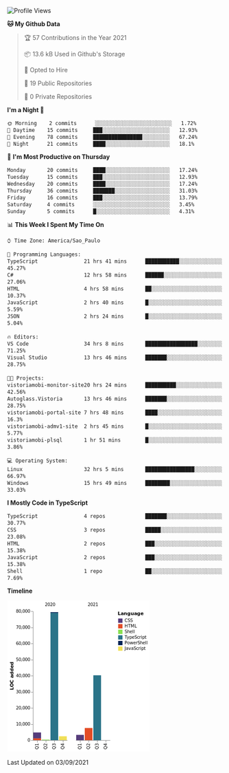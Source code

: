 <!--START_SECTION:waka-->
![Profile Views](http://img.shields.io/badge/Profile%20Views-98-blue)

**🐱 My Github Data** 

> 🏆 57 Contributions in the Year 2021
 > 
> 📦 13.6 kB Used in Github's Storage 
 > 
> 💼 Opted to Hire
 > 
> 📜 19 Public Repositories 
 > 
> 🔑 0 Private Repositories  
 > 
**I'm a Night 🦉** 

```text
🌞 Morning    2 commits      ░░░░░░░░░░░░░░░░░░░░░░░░░   1.72% 
🌆 Daytime    15 commits     ███░░░░░░░░░░░░░░░░░░░░░░   12.93% 
🌃 Evening    78 commits     ████████████████░░░░░░░░░   67.24% 
🌙 Night      21 commits     ████░░░░░░░░░░░░░░░░░░░░░   18.1%

```
📅 **I'm Most Productive on Thursday** 

```text
Monday       20 commits     ████░░░░░░░░░░░░░░░░░░░░░   17.24% 
Tuesday      15 commits     ███░░░░░░░░░░░░░░░░░░░░░░   12.93% 
Wednesday    20 commits     ████░░░░░░░░░░░░░░░░░░░░░   17.24% 
Thursday     36 commits     ███████░░░░░░░░░░░░░░░░░░   31.03% 
Friday       16 commits     ███░░░░░░░░░░░░░░░░░░░░░░   13.79% 
Saturday     4 commits      ░░░░░░░░░░░░░░░░░░░░░░░░░   3.45% 
Sunday       5 commits      █░░░░░░░░░░░░░░░░░░░░░░░░   4.31%

```


📊 **This Week I Spent My Time On** 

```text
⌚︎ Time Zone: America/Sao_Paulo

💬 Programming Languages: 
TypeScript               21 hrs 41 mins      ███████████░░░░░░░░░░░░░░   45.27% 
C#                       12 hrs 58 mins      ██████░░░░░░░░░░░░░░░░░░░   27.06% 
HTML                     4 hrs 58 mins       ██░░░░░░░░░░░░░░░░░░░░░░░   10.37% 
JavaScript               2 hrs 40 mins       █░░░░░░░░░░░░░░░░░░░░░░░░   5.59% 
JSON                     2 hrs 24 mins       █░░░░░░░░░░░░░░░░░░░░░░░░   5.04%

🔥 Editors: 
VS Code                  34 hrs 8 mins       █████████████████░░░░░░░░   71.25% 
Visual Studio            13 hrs 46 mins      ███████░░░░░░░░░░░░░░░░░░   28.75%

🐱‍💻 Projects: 
vistoriamobi-monitor-site20 hrs 24 mins      ██████████░░░░░░░░░░░░░░░   42.56% 
Autoglass.Vistoria       13 hrs 46 mins      ███████░░░░░░░░░░░░░░░░░░   28.75% 
vistoriamobi-portal-site 7 hrs 48 mins       ████░░░░░░░░░░░░░░░░░░░░░   16.3% 
vistoriamobi-admv1-site  2 hrs 45 mins       █░░░░░░░░░░░░░░░░░░░░░░░░   5.77% 
vistoriamobi-plsql       1 hr 51 mins        █░░░░░░░░░░░░░░░░░░░░░░░░   3.86%

💻 Operating System: 
Linux                    32 hrs 5 mins       ████████████████░░░░░░░░░   66.97% 
Windows                  15 hrs 49 mins      ████████░░░░░░░░░░░░░░░░░   33.03%

```

**I Mostly Code in TypeScript** 

```text
TypeScript               4 repos             ███████░░░░░░░░░░░░░░░░░░   30.77% 
CSS                      3 repos             █████░░░░░░░░░░░░░░░░░░░░   23.08% 
HTML                     2 repos             ███░░░░░░░░░░░░░░░░░░░░░░   15.38% 
JavaScript               2 repos             ███░░░░░░░░░░░░░░░░░░░░░░   15.38% 
Shell                    1 repo              ██░░░░░░░░░░░░░░░░░░░░░░░   7.69%

```


**Timeline**

![Chart not found](https://raw.githubusercontent.com/jonhoffmam/jonhoffmam/master/charts/bar_graph.png) 


 Last Updated on 03/09/2021
<!--END_SECTION:waka-->
